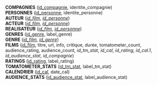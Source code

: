 **COMPAGNIES** (<ins>id_compagnie</ins>, identite_compagnie)  
**PERSONNES** (<ins>id_personne</ins>, identite_personne)  
**AUTEUR** (<ins>_id_film_</ins>, <ins>_id_personne_</ins>)  
**ACTEUR** (<ins>_id_film_</ins>, <ins>_id_personne_</ins>)  
**REALISATEUR** (<ins>_id_film_</ins>, <ins>_id_personne_</ins>)  
**GENRES** (<ins>id_genre</ins>, label_genre)  
**GENRE** (<ins>_id_film_</ins>, <ins>_id_genre_</ins>)  
**FILMS** (<ins>id_film</ins>, titre, url, info, critique, durée, tomatometer_count, audience_rating, audience_count, _id_tm_stat_, _id_cal_, _id_rating_, _id_cal.1_, _id_audience_stat_, _id_compagnie_)  
**RATINGS** (<ins>id_rating</ins>, label_rating)  
**TOMATOMETER_STATS** (<ins>id_tm_stat</ins>, label_tm_stat)  
**CALENDRIER** (<ins>id_cal</ins>, date_cal)  
**AUDIENCE_STATS** (<ins>id_audience_stat</ins>, label_audience_stat)